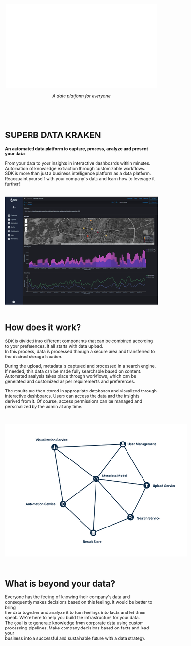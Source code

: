 <p align="center">
    <img src="public/img/superbdatakraken_white.png" alt="SDK LOGO"/>
</p>

<p align="center">
    <em>A data platform for everyone</em>
</p>

<br/>
<br/>
<br/>

# SUPERB DATA KRAKEN

**An automated data platform to capture, process, analyze and present your data**

From your data to your insights in interactive dashboards within minutes. Automation of knowledge extraction through customizable workflows.  
SDK is more than just a business intelligence platform as a data platform. Reacquaint yourself with your company's data and learn how to leverage it further!
<br/>
<br/>
<br/>
<img src="public/img/sdk_readme_img_1.png" alt="SDK at work" style="width: 600px"/>
<br/>
<br/>

# How does it work?

SDK is divided into different components that can be combined according to your preferences. It all starts with data upload.  
In this process, data is processed through a secure area and transferred to the desired storage location.

During the upload, metadata is captured and processed in a search engine. If needed, this data can be made fully searchable based on content.  
Automated analysis takes place through workflows, which can be generated and customized as per requirements and preferences.

The results are then stored in appropriate databases and visualized through interactive dashboards. Users can access the data and the insights  
derived from it. Of course, access permissions can be managed and personalized by the admin at any time.
<br/>
<br/>
<br/>

<div style="width: 600px; background-color: white">
<img src="public/img/ServicesMesh_2.svg" alt="SDK at work 2" style="width: 600px"/>
</div>

<br/>
<br/>

# What is beyond your data?

Everyone has the feeling of knowing their company's data and consequently makes decisions based on this feeling. It would be better to bring  
the data together and analyze it to turn feelings into facts and let them speak. We're here to help you build the infrastructure for your data.  
The goal is to generate knowledge from corporate data using custom processing pipelines. Make company decisions based on facts and lead your  
business into a successful and sustainable future with a data strategy.
